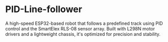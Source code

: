 # PID-Line-follower
A high-speed ESP32-based robot that follows a predefined track using PID control and the SmartElex RLS-08 sensor array. Built with L298N motor drivers and a lightweight chassis, it's optimized for precision and stability.
